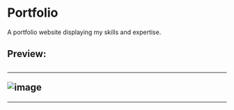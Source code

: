 # Portfolio
A portfolio website displaying my skills and expertise.

<h2>Preview:<h2/>
<hr>


![image](https://github.com/kulaizki/Portfolio/assets/91787757/0906b0a9-a6d9-4468-8373-35597c9834ba)

<hr>

